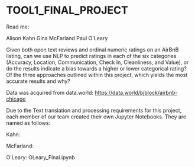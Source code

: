# TOOL1_FINAL_PROJECT

Read me:

Alison Kahn
Gina McFarland
Paul O'Leary

Given both open text reviews and ordinal numeric ratings on an AirBnB listing, can we use NLP  to predict ratings in each of the six categories (Accuracy, Location, Communication, Check In, Cleanliness, and Value), or do the results indicate a bias towards a higher or lower categorical rating? Of the three approaches outlined within this project, which yields the most accurate results and why?

Data was acquired from data.world:   https://data.world/bjblock/airbnb-chicago

Due to the Text translation and processing requirements for this project, each member of our team created their own Jupyter Notebooks.
They are named as follows:

Kahn: 

McFarland: 

O'Leary: OLeary_Final.ipynb 
